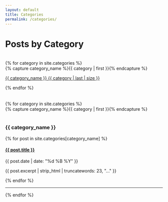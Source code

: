 ```yaml
---
layout: default
title: Categories
permalink: /categories/
---
```


<h1>Posts by Category</h1>
<br>
<div id="archives__head">
  {% for category in site.categories %}
  <div class="archive__group-head">
    {% capture category_name %}{{ category | first }}{% endcapture %}
    <a href="#{{ category_name | slugize }}" > <p class="category__head"><i class="fas fa-fw fa-folder-open" aria-hidden="true"></i> {{ category_name }} <span class="count_head"> {{ category | last | size }}</span></p></a>
  </div>
  {% endfor %}
</div>
<br>
<br>
<div id="archives">
  {% for category in site.categories %}
    <div class="archive-group">
      {% capture category_name %}{{ category | first }}{% endcapture %}
        <div id="#{{ category_name | slugize }}"></div>
        <br>
        <h3 class="category-head">{{ category_name }}</h3>
        <a name="{{ category_name | slugize }}"></a>
        {% for post in site.categories[category_name] %}
          <article class="archive-item">
            <h4><a href="{{ post.url }}"><i class="fas fa-fw fa-link"></i> {{ post.title }}</a></h4>
            <p class="post-list__item-meta"><i class="fas fa-fw fa-calendar-alt" aria-hidden="true"></i>{{ post.date | date: "%d %B %Y" }}</p>
            <p class="post-list__item-excerpt">{{ post.excerpt | strip_html | truncatewords: 23, "..." }}</p>
          </article>
        {% endfor %}
    </div>
    <hr>
  {% endfor %}
</div>
